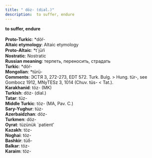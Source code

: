 ```yaml
---
title: " döz- (dial.)"
description:  to suffer, endure
---
```

<p data-pagefind-weight="0.5">
<strong> to suffer, endure</strong><br><br>
<strong>Proto-Turkic</strong>:  *döŕ-<br>
<strong>Altaic etymology</strong>:  Altaic etymology<br>
<strong> Proto-Altaic</strong>:  *t`i̯ūŕi<br>
<strong>Nostratic</strong>:  Nostratic<br>
<strong>Russian meaning</strong>:  терпеть, переносить, страдать<br>
<strong>Turkic</strong>:  *döŕ-<br>
<strong>Mongolian</strong>:  *türü-<br>
<strong>Comments</strong>:  ЭСТЯ 3, 272-273, EDT 572. Turk. Bulg. > Hung. tür-, see Gombocz 1912, MNyTESz 3, 1014 (Chuv. tüs- < Tat.).<br>
<strong>Karakhanid</strong>:  töz- (MK)<br>
<strong>Turkish</strong>:  döz- (dial.)<br>
<strong>Tatar</strong>:  tüz-<br>
<strong>Middle Turkic</strong>:  töz- (MA, Pav. C.)<br>
<strong>Sary-Yughur</strong>:  tüz-<br>
<strong>Azerbaidzhan</strong>:  döz-<br>
<strong>Turkmen</strong>:  döz-<br>
<strong>Oyrat</strong>:  tüzünük `patient'<br>
<strong>Kazakh</strong>:  töz-<br>
<strong>Noghai</strong>:  töz-<br>
<strong>Bashkir</strong>:  tüδ-<br>
<strong>Balkar</strong>:  töz-<br>
<strong>Karaim</strong>:  töz-<br>

</p>
